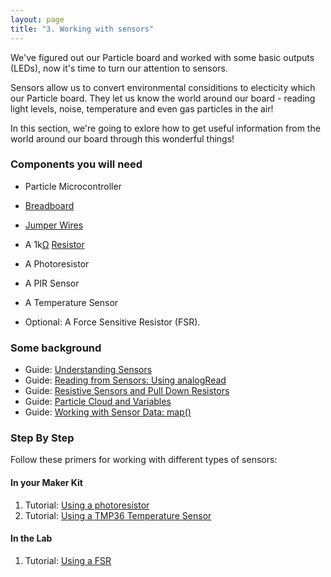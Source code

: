 ```yaml
---
layout: page
title: "3. Working with sensors"
---
```


We've figured out our Particle board and worked with some basic outputs (LEDs), now it's time to turn our attention to sensors. 

Sensors allow us to convert environmental considitions to electicity which our Particle board. They let us know the world around our board - reading light levels, noise, temperature and even gas particles in the air! 

In this section, we're going to exlore how to get useful information from the world around our board through this wonderful things!

### Components you will need

* Particle Microcontroller 

* [Breadboard]({{site.baseurl}}/breadboards)

* [Jumper Wires]({{site.baseurl}}/1-a-simple-internet-appliance/jumpers)

* A 1k[Ω](http://en.wikipedia.org/wiki/Omega) [Resistor]({{site.baseurl}}/1-a-simple-internet-appliance/resistors)

* A Photoresistor

* A PIR Sensor

* A Temperature Sensor

* Optional: A Force Sensitive Resistor (FSR).

### Some background

* Guide: [Understanding Sensors]({{site.baseurl}}/3-working-with-sensors/breadboards)
* Guide: [Reading from Sensors: Using analogRead]({{site.baseurl}}/3-working-with-sensors/analogRead)
* Guide: [Resistive Sensors and Pull Down Resistors]({{site.baseurl}}/3-working-with-sensors/pull-down-resistors)
* Guide: [Particle Cloud and Variables]({{site.baseurl}}/3-working-with-sensors/cloud-variables)
* Guide: [Working with Sensor Data: map()]({{site.baseurl}}/3-working-with-sensors/map)

### Step By Step

Follow these primers for working with different types of sensors: 

#### In your Maker Kit

1. Tutorial: [Using a photoresistor]({{site.baseurl}}/3-working-with-sensors/photoresistors)
1. Tutorial: [Using a TMP36 Temperature Sensor]({{site.baseurl}}/3-working-with-sensors/tmp36)

#### In the Lab

1. Tutorial: [Using a FSR]({{site.baseurl}}/3-working-with-sensors/fsrs)